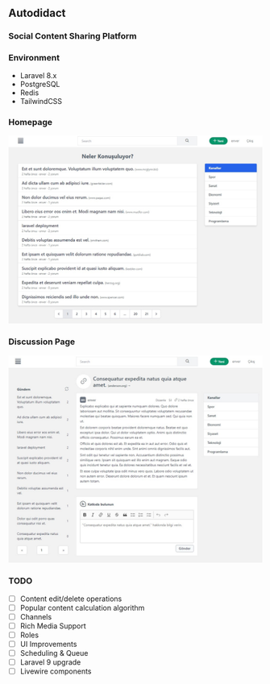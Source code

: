 ## Autodidact 
### Social Content Sharing Platform

### Environment
- Laravel 8.x
- PostgreSQL
- Redis
- TailwindCSS

### Homepage
![Autodidact Home Page](docs/home.jpg)

### Discussion Page
![Discussion Page](docs/discussion.jpg)

### TODO
- [ ] Content edit/delete operations
- [ ] Popular content calculation algorithm
- [ ] Channels
- [ ] Rich Media Support
- [ ] Roles
- [ ] UI Improvements
- [ ] Scheduling & Queue
- [ ] Laravel 9 upgrade
- [ ] Livewire components
